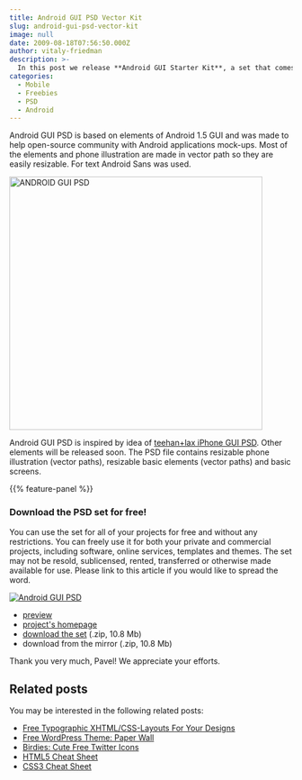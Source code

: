 ```yaml
---
title: Android GUI PSD Vector Kit
slug: android-gui-psd-vector-kit
image: null
date: 2009-08-18T07:56:50.000Z
author: vitaly-friedman
description: >-
  In this post we release **Android GUI Starter Kit**, a set that comes with several button elements as well as different interface options for Android GUI. This set was designed by Pavel Maček and released especially for Smashing Magazine and its readers.
categories:
  - Mobile
  - Freebies
  - PSD
  - Android
---
```

Android GUI PSD is based on elements of Android 1.5 GUI and was made to help open-source community with Android applications mock-ups. Most of the elements and phone illustration are made in vector path so they are easily resizable. For text Android Sans was used.

<a href="https://archive.smashing.media/assets/344dbf88-fdf9-42bb-adb4-46f01eedd629/d3f908e5-4215-4119-a944-550b236167d1/full-preview.jpg"><img loading="lazy" decoding="async" src="https://archive.smashing.media/assets/344dbf88-fdf9-42bb-adb4-46f01eedd629/ed76f7d8-3804-46af-b8a6-8422ae47d788/release.jpg" alt="ANDROID GUI PSD" width="450" height="450" /></a>

Android GUI PSD is inspired by idea of <a href="https://www.teehanlax.com/blog/?p=447">teehan+lax iPhone GUI PSD</a>. Other elements will be released soon. The PSD file contains resizable phone illustration (vector paths), resizable basic elements (vector paths) and basic screens.

{{% feature-panel %}}

### Download the PSD set for free!

You can use the set for all of your projects for free and without any restrictions. You can freely use it for both your private and commercial projects, including software, online services, templates and themes. The set may not be resold, sublicensed, rented, transferred or otherwise made available for use. Please link to this article if you would like to spread the word.

[![Android GUI PSD](https://archive.smashing.media/assets/344dbf88-fdf9-42bb-adb4-46f01eedd629/e6d12030-b41d-48bf-ad55-76790845185b/preview.jpg)](https://archive.smashing.media/assets/344dbf88-fdf9-42bb-adb4-46f01eedd629/d3f908e5-4215-4119-a944-550b236167d1/full-preview.jpg)

*   [preview](https://archive.smashing.media/assets/344dbf88-fdf9-42bb-adb4-46f01eedd629/d3f908e5-4215-4119-a944-550b236167d1/full-preview.jpg)
*   [project's homepage](https://www.matcheck.cz/androidguipsd/)
*   [download the set](https://archive.smashing.media/assets/344dbf88-fdf9-42bb-adb4-46f01eedd629/35136fbb-fb78-41c9-afd3-3e0353f61442/android-gui-psd.zip) (.zip, 10.8 Mb)
*   download from the mirror (.zip, 10.8 Mb)

Thank you very much, Pavel! We appreciate your efforts.</p>

## Related posts

You may be interested in the following related posts:

*   [Free Typographic XHTML/CSS-Layouts For Your Designs](https://www.smashingmagazine.com/2009/07/08/free-typographic-xhtmlcss-layouts-for-your-designs/)
*   [Free WordPress Theme: Paper Wall](https://www.smashingmagazine.com/2009/07/10/free-wordpress-theme-paper-wall/)
*   [Birdies: Cute Free Twitter Icons](https://www.smashingmagazine.com/2009/06/24/birdies-cute-free-twitter-icons-for-your-blog/)
*   [HTML5 Cheat Sheet](https://www.smashingmagazine.com/2009/07/06/html-5-cheat-sheet-pdf/)
*   [CSS3 Cheat Sheet](https://www.smashingmagazine.com/2009/07/13/css-3-cheat-sheet-pdf/)

